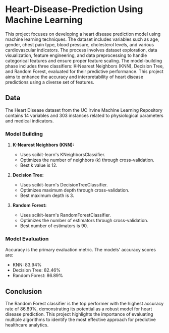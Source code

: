 # Heart-Disease-Prediction Using Machine Learning

   This project focuses on developing a heart disease prediction model using machine learning techniques. The dataset includes variables such as age, gender, chest pain type, blood pressure, cholesterol levels, and various cardiovascular indicators. The process involves dataset exploration, data visualization, feature engineering, and data preprocessing to handle categorical features and ensure proper feature scaling. The model-building phase includes three classifiers: K-Nearest Neighbors (KNN), Decision Tree, and Random Forest, evaluated for their predictive performance. This project aims to enhance the accuracy and interpretability of heart disease predictions using a diverse set of features.

## Data

   The Heart Disease dataset from the UC Irvine Machine Learning Repository contains 14 variables and 303 instances related to physiological parameters and medical indicators.

### Model Building

1. **K-Nearest Neighbors (KNN):**
   - Uses scikit-learn's KNeighborsClassifier.
   - Optimizes the number of neighbors (k) through cross-validation.
   - Best k value is 12.

2. **Decision Tree:**
   - Uses scikit-learn's DecisionTreeClassifier.
   - Optimizes maximum depth through cross-validation.
   - Best maximum depth is 3.

3. **Random Forest:**
   - Uses scikit-learn's RandomForestClassifier.
   - Optimizes the number of estimators through cross-validation.
   - Best number of estimators is 90.

### Model Evaluation

Accuracy is the primary evaluation metric. The models' accuracy scores are:
- KNN: 83.94%
- Decision Tree: 82.46%
- Random Forest: 86.89%

## Conclusion

   The Random Forest classifier is the top performer with the highest accuracy rate of 86.89%, demonstrating its potential as a robust model for heart disease prediction. This project highlights the importance of evaluating multiple algorithms to identify the most effective approach for predictive healthcare analytics.
